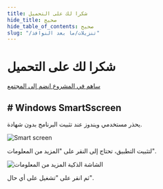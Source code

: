 ```yaml
---
title: شكرا لك على التحميل
hide_title: صحيح
hide_table_of_contents: صحيح
slug: "/تنزيلات/ما بعد النوافذ"
---
```


<div className="text-center margin-top--xl">

# شكرا لك على التحميل

<div className="row margin-bottom--lg padding--sm flex-center">
<a className="button button--outline button--warning button--lg margin--sm" href="/contributing">
  ساهم في المشروع
</a>
<a className="button button--outline button--info button--lg margin--sm" href="https://linwood.dev/matrix">
  انضم إلى المجتمع
</a>

</div>

## # Windows SmartSscreen


يحذر مستخدمي ويندوز عند تثبيت البرنامج بدون شهادة.

![Smart screen](/img/smart-screen.png)

لتثبيت التطبيق، تحتاج إلى النقر على "المزيد من المعلومات".

![الشاشة الذكية المزيد من المعلومات](/img/smart-screen-more-info.png)

ثم انقر على "تشغيل على أي حال".

</div>
